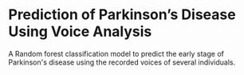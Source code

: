 # Prediction of Parkinson’s Disease Using Voice Analysis
 A Random forest classification model to predict the early stage of Parkinson's disease using the recorded voices of several individuals. 
